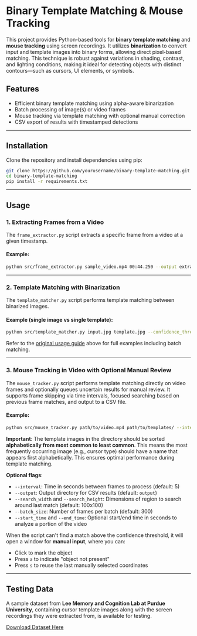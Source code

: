 # Binary Template Matching & Mouse Tracking

This project provides Python-based tools for **binary template matching** and **mouse tracking** using screen recordings. It utilizes **binarization** to convert input and template images into binary forms, allowing direct pixel-based matching. This technique is robust against variations in shading, contrast, and lighting conditions, making it ideal for detecting objects with distinct contours—such as cursors, UI elements, or symbols.

## Features

- Efficient binary template matching using alpha-aware binarization
- Batch processing of image(s) or video frames
- Mouse tracking via template matching with optional manual correction
- CSV export of results with timestamped detections

---

## Installation

Clone the repository and install dependencies using pip:

```bash
git clone https://github.com/yourusername/binary-template-matching.git
cd binary-template-matching
pip install -r requirements.txt
```

---

## Usage

### 1. Extracting Frames from a Video

The `frame_extractor.py` script extracts a specific frame from a video at a given timestamp.

#### Example:

```bash
python src/frame_extractor.py sample_video.mp4 00:44.250 --output extracted_frames
```

---

### 2. Template Matching with Binarization

The `template_matcher.py` script performs template matching between binarized images.

#### Example (single image vs single template):

```bash
python src/template_matcher.py input.jpg template.jpg --confidence_threshold 0.90 --white_threshold 200 --output results/
```

Refer to the [original usage guide](#template-matching-with-binarization) above for full examples including batch matching.

---

### 3. Mouse Tracking in Video with Optional Manual Review

The `mouse_tracker.py` script performs template matching directly on video frames and optionally queues uncertain results for manual review. It supports frame skipping via time intervals, focused searching based on previous frame matches, and output to a CSV file.

#### Example:

```bash
python src/mouse_tracker.py path/to/video.mp4 path/to/templates/ --interval 5 --output output_dir
```

**Important**: The template images in the directory should be sorted **alphabetically from most common to least common**. This means the most frequently occurring image (e.g., cursor type) should have a name that appears first alphabetically. This ensures optimal performance during template matching.

**Optional flags**:

- `--interval`: Time in seconds between frames to process (default: 5)
- `--output`: Output directory for CSV results (default: `output`)
- `--search_width` and `--search_height`: Dimensions of region to search around last match (default: 100x100)
- `--batch_size`: Number of frames per batch (default: 300)
- `--start_time` and `--end_time`: Optional start/end time in seconds to analyze a portion of the video

When the script can't find a match above the confidence threshold, it will open a window for **manual input**, where you can:

- Click to mark the object
- Press `a` to indicate "object not present"
- Press `s` to reuse the last manually selected coordinates

---

## Testing Data

A sample dataset from **Lee Memory and Cognition Lab at Purdue University**, containing cursor template images along with the screen recordings they were extracted from, is available for testing.

[Download Dataset Here](https://drive.google.com/drive/folders/1z6H-jSOXbFHEh0YNDAoG9efRs2j1vyI7?usp=drive_link)
